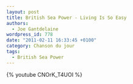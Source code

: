```yaml
---
layout: post
title: British Sea Power - Living Is So Easy
authors:
  - Joe Gantdelaine
wordpress_id: 778
date: "2011-02-11 16:33:45 +0100"
category: Chanson du jour
tags:
  - British Sea Power
---
```


{% youtube CNOrK_T4UOI %}
